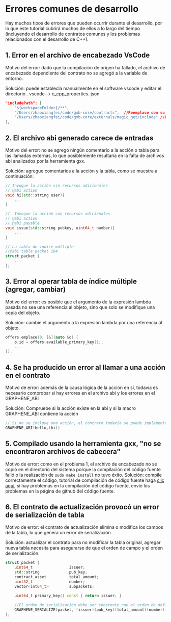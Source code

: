 # Errores comunes de desarrollo

Hay muchos tipos de errores que pueden ocurrir durante el desarrollo, por lo que este tutorial cubrirá muchos de ellos a lo largo del tiempo (incluyendo el desarrollo de contratos comunes y los problemas relacionados con el desarrollo de C++).

## 1. Error en el archivo de encabezado VsCode

Motivo del error: dado que la compilación de origen ha fallado, el archivo de encabezado dependiente del contrato no se agregó a la variable de entorno.

Solución: puede establecla manualmente en el software vscode y editar el directorio . vscode--> c_cpp_properties. json

```json
"includePath": [
    "${workspaceFolder}/**",
    "/Users/zhaoxiangfei/code/gxb-core/contracts",  //Reemplace con su propia ruta de archivo de encabezado de contrato
    "/Users/zhaoxiangfei/code/gxb-core/externals/magic_get/include" //Reemplaza con tu propio camino.
],
```

## 2. El archivo abi generado carece de entradas

Motivo del error: no se agregó ningún comentario a la acción o tabla para las llamadas externas, lo que posiblemente resultaría en la falta de archivos abi analizados por la herramienta gxx. 

Solución: agregue comentarios a la acción y la tabla, como se muestra a continuación:
```cpp
// Invoque la acción sin recursos adicionales 
// @abi action
void hi(std::string user){
	...
}

//  Invoque la acción con recursos adicionales
// @abi action
// @abi payable
void issue(std::string pubkey, uint64_t number){
	...
}

// La tabla de índice múltiple 
//@abi table packet i64
struct packet {
    ...
};

```

## 3. Error al operar tabla de índice múltiple (agregar, cambiar) 

Motivo del error: es posible que el argumento de la expresión lambda pasada no sea una referencia al objeto, sino que solo se modifique una copia del objeto.

Solución: cambie el argumento a la expresión lambda por una referencia al objeto.

```cpp
offers.emplace(0, [&](auto &o) {
    o.id = offers.available_primary_key();;
    ...
});
```
## 4. Se ha producido un error al llamar a una acción en el contrato

Motivo de error: además de la causa lógica de la acción en sí, todavía es necesario comprobar si hay errores en el archivo abi y los errores en el GRAPHENE_ABI

Solución: Compruebe si la acción existe en la abi y si la macro GRAPHENE_ABI contiene la acción

```cpp
// Si no se incluye una acción, el contrato todavía se puede implementar correctamente, salvo que no puede controlar la acción invocada cuando se invoca 
GRAPHENE_ABI(hello,(hi))
```

## 5. Compilado usando la herramienta gxx, "no se encontraron archivos de cabecera" 

Motivo de error: como en el problema 1, el archivo de encabezado no se copió en el directorio del sistema porque la compilación del código fuente falló o la realización de `sudo make install` no tuvo éxito.
Solución: compile correctamente el código, tutorial de compilación de código fuente haga [clic aquí](https://github.com/gxchain/gxb-core), si hay problemas en la compilación del código fuente, envíe los problemas en la página de github del código fuente.


## 6. El contrato de actualización provocó un error de serialización de tabla 

Motivo de error: el contrato de actualización elimina o modifica los campos de la tabla, lo que genera un error de serialización

Solución: actualizar el contrato para no modificar la tabla original, agregar nueva tabla necesita para asegurarse de que el orden de campo y el orden de serialización.
```cpp
struct packet {
    uint64_t                issuer;
    std::string             pub_key;
    contract_asset          total_amount;
    uint32_t                number;
    vector<int64_t>         subpackets;

    uint64_t primary_key() const { return issuer; }
    
    //El orden de serialización debe ser coherente con el orden de definición de campo
    GRAPHENE_SERIALIZE(packet, (issuer)(pub_key)(total_amount)(number)(subpackets))
};
```
